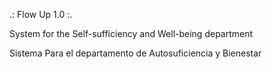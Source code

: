 .: Flow Up 1.0 :.


System for the Self-sufficiency and Well-being department

Sistema Para el departamento de Autosuficiencia y Bienestar